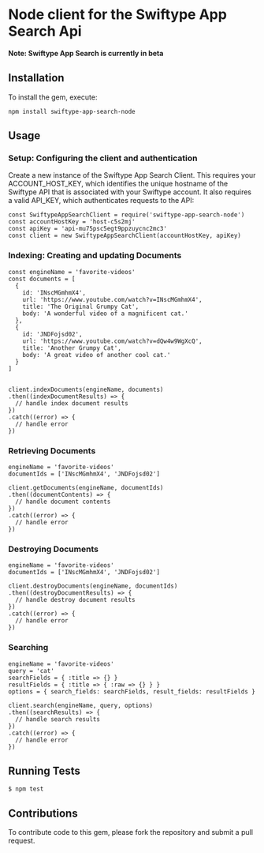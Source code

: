 # Node client for the Swiftype App Search Api

**Note: Swiftype App Search is currently in beta**

## Installation

To install the gem, execute:

    npm install swiftype-app-search-node

## Usage

### Setup: Configuring the client and authentication

Create a new instance of the Swiftype App Search Client. This requires your ACCOUNT_HOST_KEY, which identifies the unique hostname of the Swiftype API that is associated with your Swiftype account. It also requires a valid API_KEY, which authenticates requests to the API:

    const SwiftypeAppSearchClient = require('swiftype-app-search-node')
    const accountHostKey = 'host-c5s2mj'
    const apiKey = 'api-mu75psc5egt9ppzuycnc2mc3'
    const client = new SwiftypeAppSearchClient(accountHostKey, apiKey)

### Indexing: Creating and updating Documents

    const engineName = 'favorite-videos'
    const documents = [
      {
        id: 'INscMGmhmX4',
        url: 'https://www.youtube.com/watch?v=INscMGmhmX4',
        title: 'The Original Grumpy Cat',
        body: 'A wonderful video of a magnificent cat.'
      },
      {
        id: 'JNDFojsd02',
        url: 'https://www.youtube.com/watch?v=dQw4w9WgXcQ',
        title: 'Another Grumpy Cat',
        body: 'A great video of another cool cat.'
      }
    ]


    client.indexDocuments(engineName, documents)
    .then((indexDocumentResults) => {
      // handle index document results
    })
    .catch((error) => {
      // handle error
    })

### Retrieving Documents

    engineName = 'favorite-videos'
    documentIds = ['INscMGmhmX4', 'JNDFojsd02']

    client.getDocuments(engineName, documentIds)
    .then((documentContents) => {
      // handle document contents
    })
    .catch((error) => {
      // handle error
    })

### Destroying Documents

    engineName = 'favorite-videos'
    documentIds = ['INscMGmhmX4', 'JNDFojsd02']

    client.destroyDocuments(engineName, documentIds)
    .then((destroyDocumentResults) => {
      // handle destroy document results
    })
    .catch((error) => {
      // handle error
    })

### Searching

    engineName = 'favorite-videos'
    query = 'cat'
    searchFields = { :title => {} }
    resultFields = { :title => { :raw => {} } }
    options = { search_fields: searchFields, result_fields: resultFields }

    client.search(engineName, query, options)
    .then((searchResults) => {
      // handle search results
    })
    .catch((error) => {
      // handle error
    })


## Running Tests

    $ npm test

## Contributions

  To contribute code to this gem, please fork the repository and submit a pull request.
